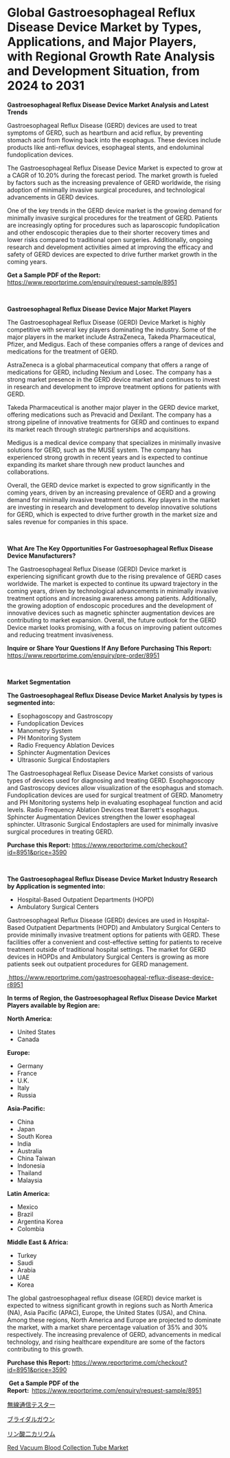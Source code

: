 <p><h1>Global Gastroesophageal Reflux Disease Device Market by Types, Applications, and Major Players, with Regional Growth Rate Analysis and Development Situation, from 2024 to 2031</h1></p><p><strong>Gastroesophageal Reflux Disease Device Market Analysis and Latest Trends</strong></p>
<p><p>Gastroesophageal Reflux Disease (GERD) devices are used to treat symptoms of GERD, such as heartburn and acid reflux, by preventing stomach acid from flowing back into the esophagus. These devices include products like anti-reflux devices, esophageal stents, and endoluminal fundoplication devices.</p><p>The Gastroesophageal Reflux Disease Device Market is expected to grow at a CAGR of 10.20% during the forecast period. The market growth is fueled by factors such as the increasing prevalence of GERD worldwide, the rising adoption of minimally invasive surgical procedures, and technological advancements in GERD devices.</p><p>One of the key trends in the GERD device market is the growing demand for minimally invasive surgical procedures for the treatment of GERD. Patients are increasingly opting for procedures such as laparoscopic fundoplication and other endoscopic therapies due to their shorter recovery times and lower risks compared to traditional open surgeries. Additionally, ongoing research and development activities aimed at improving the efficacy and safety of GERD devices are expected to drive further market growth in the coming years.</p></p>
<p><strong>Get a Sample PDF of the Report:&nbsp;</strong> <a href="https://www.reportprime.com/enquiry/request-sample/8951">https://www.reportprime.com/enquiry/request-sample/8951</a></p>
<p>&nbsp;</p>
<p><strong>Gastroesophageal Reflux Disease Device Major Market Players</strong></p>
<p><p>The Gastroesophageal Reflux Disease (GERD) Device Market is highly competitive with several key players dominating the industry. Some of the major players in the market include AstraZeneca, Takeda Pharmaceutical, Pfizer, and Medigus. Each of these companies offers a range of devices and medications for the treatment of GERD.</p><p>AstraZeneca is a global pharmaceutical company that offers a range of medications for GERD, including Nexium and Losec. The company has a strong market presence in the GERD device market and continues to invest in research and development to improve treatment options for patients with GERD.</p><p>Takeda Pharmaceutical is another major player in the GERD device market, offering medications such as Prevacid and Dexilant. The company has a strong pipeline of innovative treatments for GERD and continues to expand its market reach through strategic partnerships and acquisitions.</p><p>Medigus is a medical device company that specializes in minimally invasive solutions for GERD, such as the MUSE system. The company has experienced strong growth in recent years and is expected to continue expanding its market share through new product launches and collaborations.</p><p>Overall, the GERD device market is expected to grow significantly in the coming years, driven by an increasing prevalence of GERD and a growing demand for minimally invasive treatment options. Key players in the market are investing in research and development to develop innovative solutions for GERD, which is expected to drive further growth in the market size and sales revenue for companies in this space.</p></p>
<p>&nbsp;</p>
<p><strong>What Are The Key Opportunities For Gastroesophageal Reflux Disease Device Manufacturers?</strong></p>
<p><p>The Gastroesophageal Reflux Disease (GERD) Device market is experiencing significant growth due to the rising prevalence of GERD cases worldwide. The market is expected to continue its upward trajectory in the coming years, driven by technological advancements in minimally invasive treatment options and increasing awareness among patients. Additionally, the growing adoption of endoscopic procedures and the development of innovative devices such as magnetic sphincter augmentation devices are contributing to market expansion. Overall, the future outlook for the GERD Device market looks promising, with a focus on improving patient outcomes and reducing treatment invasiveness.</p></p>
<p><strong>Inquire or Share Your Questions If Any Before Purchasing This Report:</strong> <a href="https://www.reportprime.com/enquiry/pre-order/8951">https://www.reportprime.com/enquiry/pre-order/8951</a></p>
<p>&nbsp;</p>
<p><strong>Market Segmentation</strong></p>
<p><strong>The Gastroesophageal Reflux Disease Device Market Analysis by types is segmented into:</strong></p>
<p><ul><li>Esophagoscopy and Gastroscopy</li><li>Fundoplication Devices</li><li>Manometry System</li><li>PH Monitoring System</li><li>Radio Frequency Ablation Devices</li><li>Sphincter Augmentation Devices</li><li>Ultrasonic Surgical Endostaplers</li></ul></p>
<p><p>The Gastroesophageal Reflux Disease Device Market consists of various types of devices used for diagnosing and treating GERD. Esophagoscopy and Gastroscopy devices allow visualization of the esophagus and stomach. Fundoplication devices are used for surgical treatment of GERD. Manometry and PH Monitoring systems help in evaluating esophageal function and acid levels. Radio Frequency Ablation Devices treat Barrett's esophagus. Sphincter Augmentation Devices strengthen the lower esophageal sphincter. Ultrasonic Surgical Endostaplers are used for minimally invasive surgical procedures in treating GERD.</p></p>
<p><strong>Purchase this Report:&nbsp;</strong><a href="https://www.reportprime.com/checkout?id=8951&price=3590">https://www.reportprime.com/checkout?id=8951&price=3590</a></p>
<p>&nbsp;</p>
<p><strong>The Gastroesophageal Reflux Disease Device Market Industry Research by Application is segmented into:</strong></p>
<p><ul><li>Hospital-Based Outpatient Departments (HOPD)</li><li>Ambulatory Surgical Centers</li></ul></p>
<p><p>Gastroesophageal Reflux Disease (GERD) devices are used in Hospital-Based Outpatient Departments (HOPD) and Ambulatory Surgical Centers to provide minimally invasive treatment options for patients with GERD. These facilities offer a convenient and cost-effective setting for patients to receive treatment outside of traditional hospital settings. The market for GERD devices in HOPDs and Ambulatory Surgical Centers is growing as more patients seek out outpatient procedures for GERD management.</p></p>
<p><a href="https://www.reportprime.com/gastroesophageal-reflux-disease-device-r8951">&nbsp;https://www.reportprime.com/gastroesophageal-reflux-disease-device-r8951</a></p>
<p><strong>In terms of Region, the Gastroesophageal Reflux Disease Device Market Players available by Region are:</strong></p>
<p>
    <p> <strong> North America: </strong>
        <ul>
            <li>United States</li>
            <li>Canada</li>
        </ul>
        </p> 
    <p> <strong> Europe: </strong>
        <ul>
            <li>Germany</li>
            <li>France</li>
            <li>U.K.</li>
            <li>Italy</li>
            <li>Russia</li>
        </ul>
        </p> 
    <p> <strong> Asia-Pacific: </strong>
        <ul>
            <li>China</li>
            <li>Japan</li>
            <li>South Korea</li>
            <li>India</li>
            <li>Australia</li>
            <li>China Taiwan</li>
            <li>Indonesia</li>
            <li>Thailand</li>
            <li>Malaysia</li>
        </ul>
        </p> 
    <p> <strong> Latin America: </strong>
        <ul>
            <li>Mexico</li>
            <li>Brazil</li>
            <li>Argentina Korea</li>
            <li>Colombia</li>
        </ul>
        </p> 
    <p> <strong> Middle East & Africa: </strong>
        <ul>
            <li>Turkey</li>
            <li>Saudi</li>
            <li>Arabia</li>
            <li>UAE</li>
            <li>Korea</li>
        </ul>
    </p>
    </p>
<p><p>The global gastroesophageal reflux disease (GERD) device market is expected to witness significant growth in regions such as North America (NA), Asia Pacific (APAC), Europe, the United States (USA), and China. Among these regions, North America and Europe are projected to dominate the market, with a market share percentage valuation of 35% and 30% respectively. The increasing prevalence of GERD, advancements in medical technology, and rising healthcare expenditure are some of the factors contributing to this growth.</p></p>
<p><strong>Purchase this Report: </strong><a href="https://www.reportprime.com/checkout?id=8951&price=3590">https://www.reportprime.com/checkout?id=8951&price=3590</a></p>
<p>&nbsp;<strong>Get a Sample PDF of the Report:&nbsp;&nbsp;</strong><a href="https://www.reportprime.com/enquiry/request-sample/8951">https://www.reportprime.com/enquiry/request-sample/8951</a></p>
<p><strong></strong></p>
<p><p><a href="https://medium.com/@alexandrakristinadresen/%E3%83%A9%E3%82%B8%E3%82%AA%E9%80%9A%E4%BF%A1%E3%83%86%E3%82%B9%E3%82%BF%E3%83%BC%E3%81%AE%E5%B8%82%E5%A0%B4%E3%83%AC%E3%83%9D%E3%83%BC%E3%83%88%E3%81%AF-%E3%81%93%E3%81%AE%E5%B8%82%E5%A0%B4%E3%81%AE%E6%9C%80%E6%96%B0%E3%81%AE%E3%83%88%E3%83%AC%E3%83%B3%E3%83%89%E3%81%A8%E6%88%90%E9%95%B7%E3%81%AE%E6%A9%9F%E4%BC%9A%E3%82%92%E6%98%8E%E3%82%89%E3%81%8B%E3%81%AB%E3%81%97%E3%81%BE%E3%81%99-40dda843e899">無線通信テスター</a></p><p><a href="https://github.com/Sophiaard2003/Market-Research-Report-List-1/blob/main/347007023258.md">ブライダルガウン</a></p><p><a href="https://medium.com/@claudehintz/%E3%83%AA%E3%83%B3%E9%85%B8%E3%82%B8%E3%82%AB%E3%83%AA%E3%82%A6%E3%83%A0%E5%B8%82%E5%A0%B4-2031%E5%B9%B4%E3%81%BE%E3%81%A7%E3%81%AE%E5%8B%95%E5%90%91-%E4%BA%88%E6%B8%AC-%E7%AB%B6%E4%BA%89%E5%88%86%E6%9E%90-4cb8d0a48500">リン酸二カリウム</a></p><p><a href="https://github.com/brenzgnarento/Market-Research-Report-List-2/blob/main/red-vacuum-blood-collection-tube-market.md">Red Vacuum Blood Collection Tube Market</a></p></p>
